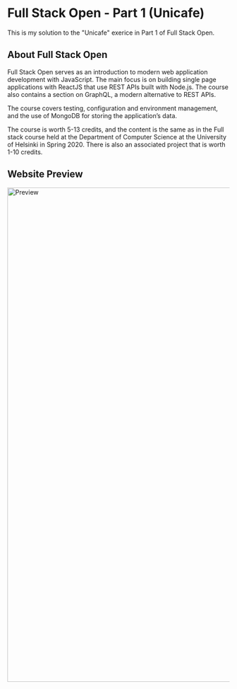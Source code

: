 # Full Stack Open - Part 1 (Unicafe)
This is my solution to the "Unicafe" exerice in Part 1 of Full Stack Open.

## About Full Stack Open
Full Stack Open serves as an introduction to modern web application development with JavaScript. The main focus is on building single page applications with ReactJS that use REST APIs built with Node.js. The course also contains a section on GraphQL, a modern alternative to REST APIs.

The course covers testing, configuration and environment management, and the use of MongoDB for storing the application’s data.

The course is worth 5-13 credits, and the content is the same as in the Full stack course held at the Department of Computer Science at the University of Helsinki in Spring 2020. There is also an associated project that is worth 1-10 credits.

<!-- ## Live Site URL -->

## Website Preview
<img width="1118" alt="Preview" src="https://user-images.githubusercontent.com/65603938/159766817-fd1474e9-55fd-4baa-9044-43173e6d8614.png">

